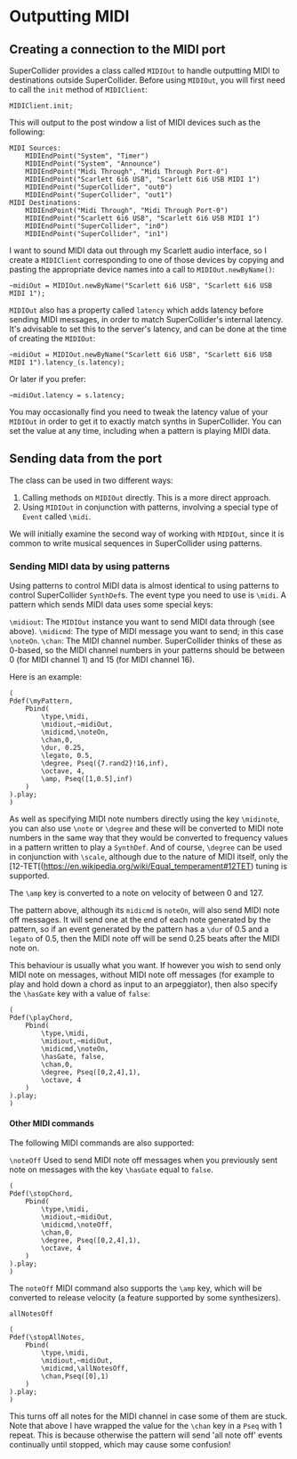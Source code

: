 # Outputting MIDI

## Creating a connection to the MIDI port

SuperCollider provides a class called `MIDIOut` to handle outputting MIDI to destinations outside SuperCollider. Before using `MIDIOut`, you will first need to call the `init` method of `MIDIClient`:

```
MIDIClient.init;
```

This will output to the post window a list of MIDI devices such as the following:

```
MIDI Sources:
	MIDIEndPoint("System", "Timer")
	MIDIEndPoint("System", "Announce")
	MIDIEndPoint("Midi Through", "Midi Through Port-0")
	MIDIEndPoint("Scarlett 6i6 USB", "Scarlett 6i6 USB MIDI 1")
	MIDIEndPoint("SuperCollider", "out0")
	MIDIEndPoint("SuperCollider", "out1")
MIDI Destinations:
	MIDIEndPoint("Midi Through", "Midi Through Port-0")
	MIDIEndPoint("Scarlett 6i6 USB", "Scarlett 6i6 USB MIDI 1")
	MIDIEndPoint("SuperCollider", "in0")
	MIDIEndPoint("SuperCollider", "in1")
```

I want to sound MIDI data out through my Scarlett audio interface, so I create a `MIDIClient` corresponding to one of those devices by copying and pasting the appropriate device names into a call to `MIDIOut.newByName()`:

```
~midiOut = MIDIOut.newByName("Scarlett 6i6 USB", "Scarlett 6i6 USB MIDI 1");
```

`MIDIOut` also has a property called `latency` which adds latency before sending MIDI messages, in order to match SuperCollider's internal latency. It's advisable to set this to the server's latency, and can be done at the time of creating the `MIDIOut`:

```
~midiOut = MIDIOut.newByName("Scarlett 6i6 USB", "Scarlett 6i6 USB MIDI 1").latency_(s.latency);
```

Or later if you prefer:

```
~midiOut.latency = s.latency;
```

You may occasionally find you need to tweak the latency value of your `MIDIOut` in order to get it to exactly match synths in SuperCollider. You can set the value at any time, including when a pattern is playing MIDI data.

## Sending data from the port

The class can be used in two different ways:
1. Calling methods on `MIDIOut` directly. This is a more direct approach.
1. Using `MIDIOut` in conjunction with patterns, involving a special type of `Event` called `\midi`.

We will initially examine the second way of working with `MIDIOut`, since it is common to write musical sequences in SuperCollider using patterns.

### Sending MIDI data by using patterns

Using patterns to control MIDI data is almost identical to using patterns to control SuperCollider `SynthDef`s. The event type you need to use is `\midi`. A pattern which sends MIDI data uses some special keys:

`\midiout`: The `MIDIOut` instance you want to send MIDI data through (see above).
`\midicmd`: The type of MIDI message you want to send; in this case `\noteOn`.
`\chan`: The MIDI channel number. SuperCollider thinks of these as 0-based, so the MIDI channel numbers in your patterns should be between 0 (for MIDI channel 1) and 15 (for MIDI channel 16).

Here is an example:

```
(
Pdef(\myPattern,
	Pbind(
		\type,\midi,
		\midiout,~midiOut,
		\midicmd,\noteOn,
		\chan,0,
		\dur, 0.25,
		\legato, 0.5,
		\degree, Pseq({7.rand2}!16,inf),
		\octave, 4,
		\amp, Pseq([1,0.5],inf)
	)
).play;
)
```

As well as specifying MIDI note numbers directly using the key `\midinote`, you can also use `\note` or `\degree` and these will be converted to MIDI note numbers in the same way that they would be converted to frequency values in a pattern written to play a `SynthDef`. And of course, `\degree` can be used in conjunction with `\scale`, although due to the nature of MIDI itself, only the  [12-TET[(https://en.wikipedia.org/wiki/Equal_temperament#12TET) tuning is supported.

The `\amp` key is converted to a note on velocity of between 0 and 127.

The pattern above, although its `midicmd` is `noteOn`, will also send MIDI note off messages. It will send one at the end of each note generated by the pattern, so if an event generated by the pattern has a `\dur` of 0.5 and a `legato` of 0.5, then the MIDI note off will be send 0.25 beats after the MIDI note on.

This behaviour is usually what you want. If however you wish to send only MIDI note on messages, without MIDI note off messages (for example to play and hold down a chord as input to an arpeggiator), then also specify the `\hasGate` key with a value of `false`:

```
(
Pdef(\playChord,
	Pbind(
		\type,\midi,
		\midiout,~midiOut,
		\midicmd,\noteOn,
		\hasGate, false,
		\chan,0,
		\degree, Pseq([0,2,4],1),
		\octave, 4
	)
).play;
)
```

#### Other MIDI commands

The following MIDI commands are also supported:

`\noteOff`
Used to send MIDI note off messages when you previously sent note on messages with the key `\hasGate` equal to `false`.

```
(
Pdef(\stopChord,
	Pbind(
		\type,\midi,
		\midiout,~midiOut,
		\midicmd,\noteOff,
		\chan,0,
		\degree, Pseq([0,2,4],1),
		\octave, 4
	)
).play;
)
```
The `noteOff` MIDI command also supports the `\amp` key, which will be converted to release velocity (a feature supported by some synthesizers).

`allNotesOff`

```
(
Pdef(\stopAllNotes,
	Pbind(
		\type,\midi,
		\midiout,~midiOut,
		\midicmd,\allNotesOff,
		\chan,Pseq([0],1)
	)
).play;
)
```
This turns off all notes for the MIDI channel in case some of them are stuck. Note that above I have wrapped the value for the `\chan` key in a `Pseq` with 1 repeat. This is because otherwise the pattern will send 'all note off' events continually until stopped, which may cause some confusion!